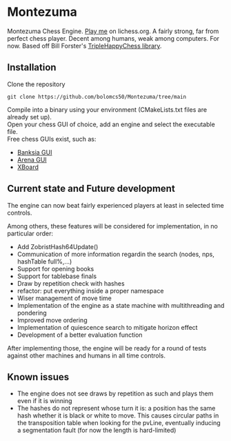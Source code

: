 # Montezuma
Montezuma Chess Engine. [Play me](https://lichess.org/@/Montezuma_BOT) on lichess.org.
A fairly strong, far from perfect chess player. Decent among humans, weak among computers. For now.
Based off Bill Forster's [TripleHappyChess library](https://github.com/billforsternz/thc-chess-library).

## Installation
Clone the repository
```
git clone https://github.com/bolomcs50/Montezuma/tree/main
```

Compile into a binary using your environment (CMakeLists.txt files are already set up).  
Open your chess GUI of choice, add an engine and select the executable file.  
Free chess GUIs exist, such as:  
* [Banksia GUI](https://banksiagui.com/)
* [Arena GUI](http://www.playwitharena.de/)
* [XBoard](https://www.gnu.org/software/xboard/)

## Current state and Future development
The engine can now beat fairly experienced players at least in selected time controls.

Among others, these features will be considered for implementation, in no particular order:
* Add ZobristHash64Update()
* Communication of more information regardin the search (nodes, nps, hashTable full%,...)
* Support for opening books
* Support for tablebase finals
* Draw by repetition check with hashes
* refactor: put everything inside a proper namespace
* Wiser management of move time
* Implementation of the engine as a state machine with multithreading and pondering
* Improved move ordering
* Implementation of quiescence search to mitigate horizon effect
* Development of a better evaluation function

After implementing those, the engine will be ready for a round of tests against other machines and humans in all time controls.

## Known issues
* The engine does not see draws by repetition as such and plays them even if it is winning
* The hashes do not represent whose turn it is: a position has the same hash whether it is black or white to move. This causes circular paths in the transposition table when looking for the pvLine, eventually inducing a segmentation fault (for now the length is hard-limited)
